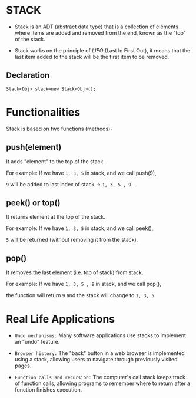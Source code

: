 # STACK

- Stack is an ADT (abstract data type) that is a collection of elements where items are added and removed from the end,
  known as the "top" of the stack.

- Stack works on the principle of _LIFO_ (Last In First Out), it means that the last item added to the stack will be the
  first item to be removed.

## Declaration

`Stack<Obj> stack=new Stack<Obj>();`

# Functionalities

Stack is based on two functions (methods)-

## push(element)

It adds "element" to the top of the stack.

For example: If we have `1, 3, 5` in stack, and we call push(9),

`9` will be added to last index of stack -> `1, 3, 5 , 9`.

## peek() or top()

It returns element at the top of the stack.

For example: If we have `1, 3, 5` in stack, and we call peek(),

`5` will be returned (without removing it from the stack).

## pop()

It removes the last element (i.e. top of stack) from stack.

For example: If we have `1, 3, 5 , 9` in stack, and we call pop(),

the function will return `9` and the stack will change to `1, 3, 5`.

# Real Life Applications

- `Undo mechanisms:`
  Many software applications use stacks to implement an "undo" feature.

- `Browser history:`
  The "back" button in a web browser is implemented using a stack, allowing users to navigate through previously visited
  pages.

- `Function calls and recursion:`
  The computer's call stack keeps track of function calls, allowing programs to remember where to return after a
  function finishes execution.
